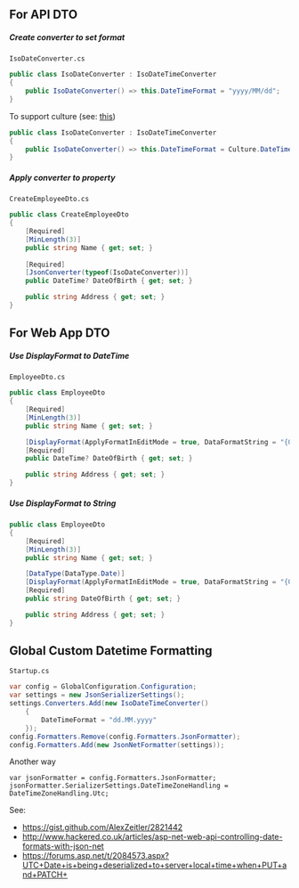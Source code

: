 ## For API DTO
##### Create converter to set format   
`IsoDateConverter.cs`
```cs
public class IsoDateConverter : IsoDateTimeConverter
{
    public IsoDateConverter() => this.DateTimeFormat = "yyyy/MM/dd";
}
```

To support culture (see: [this](https://stackoverflow.com/a/47699340/4802664))
```cs
public class IsoDateConverter : IsoDateTimeConverter
{
    public IsoDateConverter() => this.DateTimeFormat = Culture.DateTimeFormat.ShortDatePattern;
}
```

##### Apply converter to property   
`CreateEmployeeDto.cs`
```cs
public class CreateEmployeeDto
{
    [Required]
    [MinLength(3)]
    public string Name { get; set; }
    
    [Required]
    [JsonConverter(typeof(IsoDateConverter))]
    public DateTime? DateOfBirth { get; set; }

    public string Address { get; set; }
}
```

## For Web App DTO
##### Use DisplayFormat to DateTime
`EmployeeDto.cs`
```cs
public class EmployeeDto
{
    [Required]
    [MinLength(3)]
    public string Name { get; set; }

    [DisplayFormat(ApplyFormatInEditMode = true, DataFormatString = "{0:yyyy-MM-dd}", ConvertEmptyStringToNull = true)]
    [Required]
    public DateTime? DateOfBirth { get; set; }

    public string Address { get; set; }
}
```

##### Use DisplayFormat to String
```cs
public class EmployeeDto
{
    [Required]
    [MinLength(3)]
    public string Name { get; set; }

    [DataType(DataType.Date)]
    [DisplayFormat(ApplyFormatInEditMode = true, DataFormatString = "{0:yyyy-MM-dd}", ConvertEmptyStringToNull = true)]
    [Required]
    public string DateOfBirth { get; set; }

    public string Address { get; set; }
}
```

## Global Custom Datetime Formatting
`Startup.cs`
```cs
var config = GlobalConfiguration.Configuration;
var settings = new JsonSerializerSettings();
settings.Converters.Add(new IsoDateTimeConverter()
	{
		DateTimeFormat = "dd.MM.yyyy"
	});
config.Formatters.Remove(config.Formatters.JsonFormatter);
config.Formatters.Add(new JsonNetFormatter(settings)); 
```

Another way
```
var jsonFormatter = config.Formatters.JsonFormatter;
jsonFormatter.SerializerSettings.DateTimeZoneHandling = DateTimeZoneHandling.Utc;
```

See:
* https://gist.github.com/AlexZeitler/2821442
* http://www.hackered.co.uk/articles/asp-net-web-api-controlling-date-formats-with-json-net
* https://forums.asp.net/t/2084573.aspx?UTC+Date+is+being+deserialized+to+server+local+time+when+PUT+and+PATCH+
